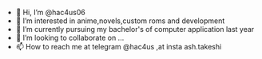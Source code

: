 - 👋 Hi, I’m @hac4us06
- 👀 I’m interested in anime,novels,custom roms and development 
- 🌱 I’m currently pursuing my bachelor's of computer application last year
- 💞️ I’m looking to collaborate on ...
- 📫 How to reach me at telegram @hac4us ,at insta ash.takeshi 

<!---
hac4us06/hac4us06 is a ✨ special ✨ repository because its `README.md` (this file) appears on your GitHub profile.
You can click the Preview link to take a look at your changes.
--->
